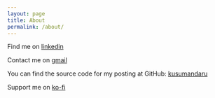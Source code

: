```yaml
---
layout: page
title: About
permalink: /about/
---
```


Find me on [linkedin](https://linkedin/kusumandaru)

Contact me on [gmail](https://mail.google.com/mail/?view=cm&fs=1&to=angga.kusumandaru.com&su=SUBJECT&body=BODY)

You can find the source code for my posting at GitHub:
[kusumandaru](https://github.com/kusumandaru)

Support me on [ko-fi](https://ko-fi.com/S6S41FHM6)


[jekyll-organization]: https://github.com/jekyll
